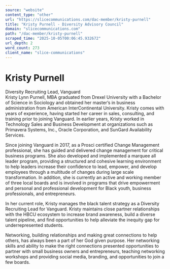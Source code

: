 ```yaml
---
source: "website"
content_type: "other"
url: "https://slicecommunications.com/dac-member/kristy-purnell"
title: "Kristy Purnell - Diversity Advisory Council"
domain: "slicecommunications.com"
path: "/dac-member/kristy-purnell"
scraped_time: "2025-10-05T00:06:45.932672"
url_depth: 2
word_count: 273
client_name: "slice-communications"
---
```


# Kristy Purnell

Diversity Recruiting Lead, Vanguard  
Kristy Lynn Purnell, MBA graduated from Drexel University with a Bachelor of Science in Sociology and obtained her master’s in business administration from American InterContinental University. Kristy comes with years of experience, having started her career in sales, consulting, and training prior to joining Vanguard. In earlier years, Kristy worked in Technology Sales and Business Development at organizations such as Primavera Systems, Inc., Oracle Corporation, and SunGard Availability Services.

Since joining Vanguard in 2017, as a Prosci certified Change Management professional, she has guided and delivered change management for critical business programs. She also developed and implemented a marquee all leader program, providing a structured and cohesive learning environment to help leaders increase their confidence to lead, empower, and develop employees through a multitude of changes during large scale transformation. In addition, she is currently an active and working member of three local boards and is involved in programs that drive empowerment and personal and professional development for Black youth, business professionals, and entrepreneurs.

In her current role, Kristy manages the black talent strategy as a Diversity Recruiting Lead for Vanguard. Kristy maintains close partner relationships with the HBCU ecosystem to increase brand awareness, build a diverse talent pipeline, and find opportunities to help alleviate the inequity gap for underrepresented students.

Networking, building relationships and making great connections to help others, has always been a part of her God given purpose. Her networking skills and ability to make the right connections presented opportunities to partner with small business owners and entrepreneurs, teaching networking workshops and providing social media, branding, and opportunities to join a few boards.